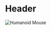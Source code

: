# Header

![Humanoid Mouse](https://user-images.githubusercontent.com/91287052/207600761-88c8d555-94cc-499e-8644-b6fcdac336ec.jpg)

